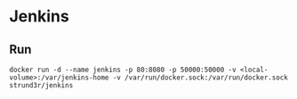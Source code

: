 # Jenkins

## Run

```shell
docker run -d --name jenkins -p 80:8080 -p 50000:50000 -v <local-volume>:/var/jenkins-home -v /var/run/docker.sock:/var/run/docker.sock strund3r/jenkins

```
